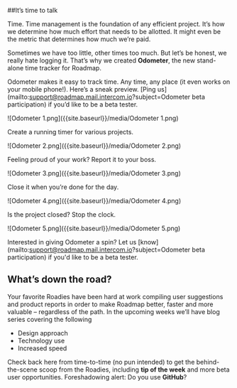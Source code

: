 ##It’s time to talk 

Time. Time management is the foundation of any efficient project. It’s how we determine how much effort that needs to be allotted. It might even be the metric that determines how much we’re paid. 

Sometimes we have too little, other times too much. But let’s be honest, we really hate logging it. That’s why we created **Odometer**, the new stand-alone time tracker for Roadmap.

Odometer makes it easy to track time. Any time, any place (it even works on your mobile phone!).  Here’s a sneak preview. [Ping us](mailto:support@roadmap.mail.intercom.io?subject=Odometer beta participation) if you’d like to be a beta tester.

![Odometer 1.png]({{site.baseurl}}/media/Odometer 1.png)


Create a running timer for various projects. 

![Odometer 2.png]({{site.baseurl}}/media/Odometer 2.png)


Feeling proud of your work? Report it to your boss. 

![Odometer 3.png]({{site.baseurl}}/media/Odometer 3.png)


Close it when you’re done for the day. 

![Odometer 4.png]({{site.baseurl}}/media/Odometer 4.png)


Is the project closed? Stop the clock.  

![Odometer 5.png]({{site.baseurl}}/media/Odometer 5.png)


Interested in giving Odometer a spin? Let us [know](mailto:support@roadmap.mail.intercom.io?subject=Odometer beta participation) if you'd like to be a beta tester.

## What’s down the road? 

Your favorite Roadies have been hard at work compiling user suggestions and product reports in order to make Roadmap better, faster and more valuable – regardless of the path. In the upcoming weeks we’ll have blog series covering the following 

- Design approach
- Technology use
- Increased speed

Check back here from time-to-time (no pun intended) to get the behind-the-scene scoop from the Roadies, including **tip of the week** and more beta user opportunities. Foreshadowing alert: Do you use **GitHub**?
